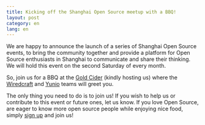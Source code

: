 ```yaml
---
title: Kicking off the Shanghai Open Source meetup with a BBQ!
layout: post
category: en
lang: en
---
```


We are happy to announce the launch of a series of Shanghai Open Source events, to bring the community together and provide a platform for Open Source enthusiasts in Shanghai to communicate and share their thinking. We will hold this event on the second Saturday of every month.

So, join us for a BBQ at the [Gold Cider](http://www.goldcider.com) (kindly hosting us) where the [Wiredcraft](http://wiredcraft.com/) and [Yunio](http://beta.yunio.com) teams will greet you.

The only thing you need to do is to join us! If you wish to help us or contribute to this event or future ones, let us know. If you love Open Source, are eager to know more open source people while enjoying nice food, simply [sign up](http://eepurl.com/o9bBz) and join us!